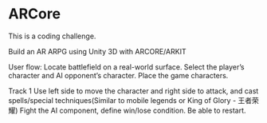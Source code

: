 # ARCore

This is a coding challenge.

Build an AR ARPG using Unity 3D with ARCORE/ARKIT

User flow:
Locate battlefield on a real-world surface.
Select the player’s character and AI opponent’s character.
Place the game characters.

Track 1
Use left side to move the character and right side to attack, and cast spells/special techniques(Similar to mobile legends or King of Glory - 王者荣耀)
Fight the AI component, define win/lose condition.
Be able to restart.
